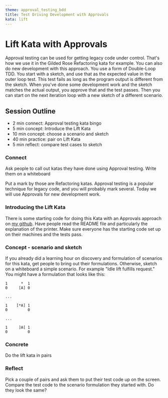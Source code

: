 ```yaml
---
theme: approval_testing_bdd
title: Test Driving Development with Approvals
kata: lift
---
```


# Lift Kata with Approvals

Approval testing can be used for getting legacy code under control. That's how we use it in the Gilded Rose Refactoring kata for example. You can also do new development with this approach. You use a form of Double-Loop TDD. You start with a sketch, and use that as the expected value in the outer loop test. This test fails as long as the program output is different from the sketch. When you've done some development work and the sketch matches the actual output, you approve that and the test passes. Then you can start on the next iteration loop with a new sketch of a different scenario.

## Session Outline
 
* 2 min connect: Approval testing kata bingo  
* 5 min concept: Introduce the Lift Kata
* 10 min concept: choose a scenario and sketch 
* 40 min practice: pair on Lift Kata  
* 5 min reflect: compare test cases to sketch

### Connect
Ask people to call out katas they have done using Approval testing. Write them on a whiteboard

Put a mark by those are Refactoring katas. Approval testing is a popular technique for legacy code, and you will probably mark several. Today we will use Approvals for new development work.

### Introducing the Lift Kata

There is some starting code for doing this Kata with an Approvals approach on [my github](https://github.com/emilybache/Lift-Kata/). Have people read the README file and particularly the explanation of the printer. Make sure everyone has the starting code set up on their machines and the tests pass.

### Concept - scenario and sketch
If you already did a learning hour on discovery and formulation of scenarios for this kata, get people to bring out their formulations. Otherwise, sketch on a whiteboard a simple scenario. For example "Idle lift fulfills request." You might have a formulation that looks like this:

   
	1      *  1
	0     [A] 0

	...

	1    [*A] 1
	0         0

	...

	1     ]A[ 1
	0         0

### Concrete
Do the lift kata in pairs

### Reflect
Pick a couple of pairs and ask them to put their test code up on the screen. Compare the test code to the scenario formulation they started with. Do they look the same?



